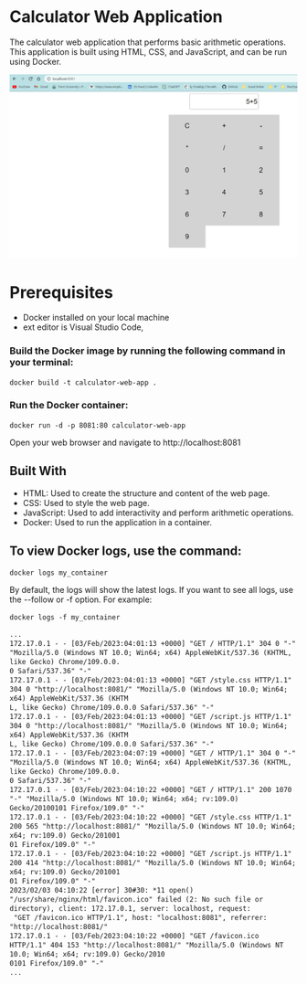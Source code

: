 # Calculator Web Application

The calculator web application that performs basic arithmetic operations. This application is built using HTML, CSS, and JavaScript, and can be run using Docker.

![Alt text](Media/1.png)

# Prerequisites
+ Docker installed on your local machine
+ ext editor is Visual Studio Code,

### Build the Docker image by running the following command in your terminal:

```
docker build -t calculator-web-app .
```

### Run the Docker container:

```
docker run -d -p 8081:80 calculator-web-app
```

Open your web browser and navigate to http://localhost:8081


## Built With
+ HTML: Used to create the structure and content of the web page.
+ CSS: Used to style the web page.
+ JavaScript: Used to add interactivity and perform arithmetic operations.
+ Docker: Used to run the application in a container.


## To view Docker logs, use the command:

```
docker logs my_container
```

By default, the logs will show the latest logs. If you want to see all logs, use the --follow or -f option. For example:

```
docker logs -f my_container
```

```
...
172.17.0.1 - - [03/Feb/2023:04:01:13 +0000] "GET / HTTP/1.1" 304 0 "-" "Mozilla/5.0 (Windows NT 10.0; Win64; x64) AppleWebKit/537.36 (KHTML, like Gecko) Chrome/109.0.0.
0 Safari/537.36" "-"
172.17.0.1 - - [03/Feb/2023:04:01:13 +0000] "GET /style.css HTTP/1.1" 304 0 "http://localhost:8081/" "Mozilla/5.0 (Windows NT 10.0; Win64; x64) AppleWebKit/537.36 (KHTM
L, like Gecko) Chrome/109.0.0.0 Safari/537.36" "-"
172.17.0.1 - - [03/Feb/2023:04:01:13 +0000] "GET /script.js HTTP/1.1" 304 0 "http://localhost:8081/" "Mozilla/5.0 (Windows NT 10.0; Win64; x64) AppleWebKit/537.36 (KHTM
L, like Gecko) Chrome/109.0.0.0 Safari/537.36" "-"
172.17.0.1 - - [03/Feb/2023:04:07:19 +0000] "GET / HTTP/1.1" 304 0 "-" "Mozilla/5.0 (Windows NT 10.0; Win64; x64) AppleWebKit/537.36 (KHTML, like Gecko) Chrome/109.0.0.
0 Safari/537.36" "-"
172.17.0.1 - - [03/Feb/2023:04:10:22 +0000] "GET / HTTP/1.1" 200 1070 "-" "Mozilla/5.0 (Windows NT 10.0; Win64; x64; rv:109.0) Gecko/20100101 Firefox/109.0" "-"
172.17.0.1 - - [03/Feb/2023:04:10:22 +0000] "GET /style.css HTTP/1.1" 200 565 "http://localhost:8081/" "Mozilla/5.0 (Windows NT 10.0; Win64; x64; rv:109.0) Gecko/201001
01 Firefox/109.0" "-"
172.17.0.1 - - [03/Feb/2023:04:10:22 +0000] "GET /script.js HTTP/1.1" 200 414 "http://localhost:8081/" "Mozilla/5.0 (Windows NT 10.0; Win64; x64; rv:109.0) Gecko/201001
01 Firefox/109.0" "-"
2023/02/03 04:10:22 [error] 30#30: *11 open() "/usr/share/nginx/html/favicon.ico" failed (2: No such file or directory), client: 172.17.0.1, server: localhost, request:
 "GET /favicon.ico HTTP/1.1", host: "localhost:8081", referrer: "http://localhost:8081/"
172.17.0.1 - - [03/Feb/2023:04:10:22 +0000] "GET /favicon.ico HTTP/1.1" 404 153 "http://localhost:8081/" "Mozilla/5.0 (Windows NT 10.0; Win64; x64; rv:109.0) Gecko/2010
0101 Firefox/109.0" "-"
...

```
